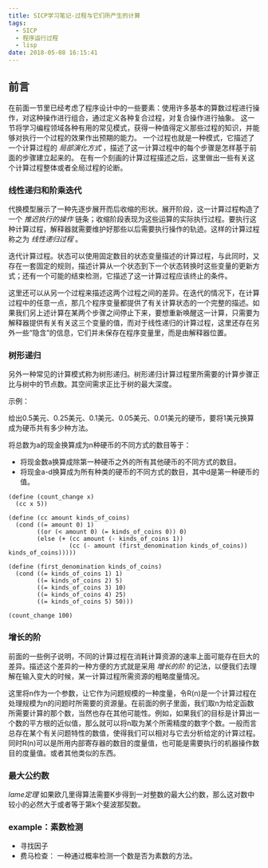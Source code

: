 ```yaml
---
title: SICP学习笔记-过程与它们所产生的计算
tags:
  - SICP
  - 程序运行过程
  - lisp
date: 2018-05-08 16:15:41
---
```



## 前言

在前面一节里已经考虑了程序设计中的一些要素：使用许多基本的算数过程进行操作，对这种操作进行组合，通过定义各种复合过程，对复合操作进行抽象。
这一节将学习编程领域各种有用的常见模式，获得一种值得定义那些过程的知识，并能够对执行一个过程的效果作出预期的能力。
一个过程也就是一种模式，它描述了一个计算过程的 *局部演化方式* ，描述了这一计算过程中的每个步骤是怎样基于前面的步骤建立起来的。
在有一个刻画的计算过程描述之后，这里做出一些有关这个计算过程整体或者全局过程的论断。
<!--more-->

### 线性递归和阶乘迭代

代换模型展示了一种先逐步展开而后收缩的形状。展开阶段，这一计算过程构造了一个 *推迟执行的操作* 链条；收缩阶段表现为这些运算的实际执行过程。要执行这种计算过程，解释器就需要维护好那些以后需要执行操作的轨迹。这样的计算过程称之为 *线性递归过程* 。

迭代计算过程。状态可以使用固定数目的状态变量描述的计算过程，与此同时，又存在一套固定的规则，描述计算从一个状态到下一个状态转换时这些变量的更新方式；还有一个可能的结束检测，它描述了这一计算过程应该终止的条件。

这里还可以从另一个过程来描述这两个过程之间的差异。在迭代的情况下，在计算过程中的任意一点，那几个程序变量都提供了有关计算状态的一个完整的描述。如果我们另上述计算在某两个步骤之间停止下来，要想重新唤醒这一计算，只需要为解释器提供有关有关这三个变量的值，而对于线性递归的计算过程，这里还存在另外一些“隐含”的信息，它们并未保存在程序变量里，而是由解释器位置。

### 树形递归

另外一种常见的计算模式称为树形递归。树形递归计算过程里所需要的计算步骤正比与树中的节点数。其空间需求正比于树的最大深度。

示例：

给出0.5美元、0.25美元、0.1美元、0.05美元、0.01美元的硬币，要将1美元换算成为硬币共有多少种方法。

将总数为a的现金换算成为n种硬币的不同方式的数目等于：
  * 将现金数a换算成除第一种硬币之外的所有其他硬币的不同方式的数目。
  * 将现金a-d换算成为所有种类的硬币的不同方式的数目，其中d是第一种硬币的值。
```
(define (count_change x)
  (cc x 5))

(define (cc amount kinds_of_coins)
  (cond ((= amount 0) 1)
        ((or (< amount 0) (= kinds_of_coins 0)) 0)
        (else (+ (cc amount (- kinds_of_coins 1))
                 (cc (- amount (first_denomination kinds_of_coins)) kinds_of_coins)))))

(define (first_denomination kinds_of_coins)
  (cond ((= kinds_of_coins 1) 1)
        ((= kinds_of_coins 2) 5)
        ((= kinds_of_coins 3) 10)
        ((= kinds_of_coins 4) 25)
        ((= kinds_of_coins 5) 50)))

(count_change 100)
```

### 增长的阶

前面的一些例子说明，不同的计算过程在消耗计算资源的速率上面可能存在巨大的差异。描述这个差异的一种方便的方式就是采用 *增长的阶* 的记法，以便我们去理解在输入变大的时候，某一计算过程所需资源的粗略度量情况。

这里将n作为一个参数，让它作为问题规模的一种度量，令R(n)是一个计算过程在处理规模为n的问题时所需要的资源量。在前面的例子里面，我们取n为给定函数所需要计算的那个数，当然也存在其他可能性。例如，如果我们的目标是计算出一个数的平方根的近似值，那么就可以将n取为某个所需精度的数字个数。一般而言总存在某个有关问题特性的数值，使得我们可以相对与它去分析给定的计算过程。同时R(n)可以是所用内部寄存器的数目的度量值，也可能是需要执行的机器操作数目的度量值。或者其他类似的东西。

### 最大公约数

 *lame定理* 如果欧几里得算法需要K步得到一对整数的最大公约数，那么这对数中较小的必然大于或者等于第k个斐波那契数。

### example：素数检测

  * 寻找因子
  * 费马检查： 一种通过概率检测一个数是否为素数的方法。
